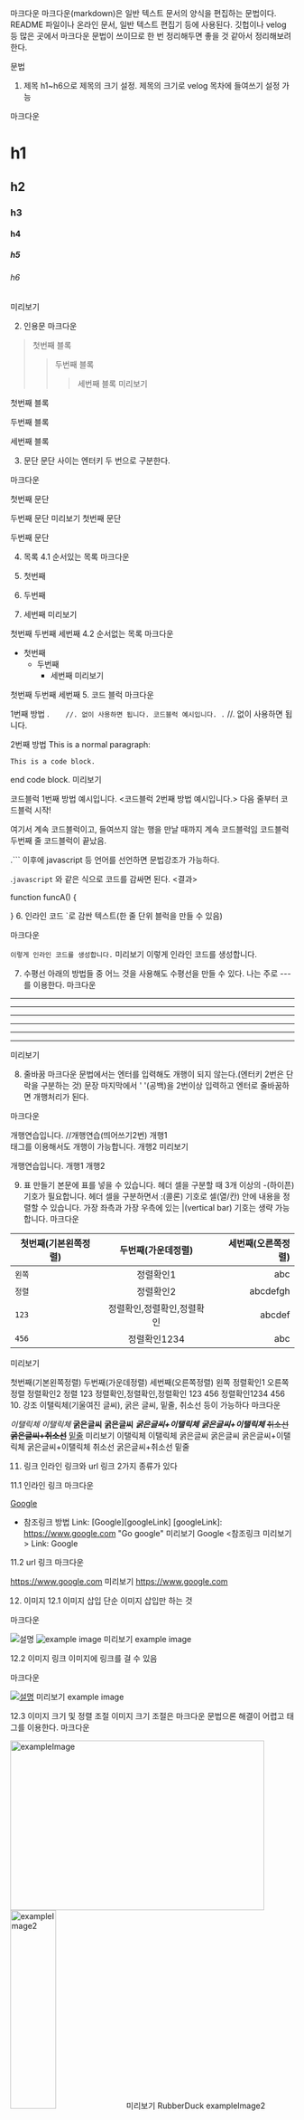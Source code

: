 마크다운
마크다운(markdown)은 일반 텍스트 문서의 양식을 편집하는 문법이다.
README 파일이나 온라인 문서, 일반 텍스트 편집기 등에 사용된다.
깃헙이나 velog 등 많은 곳에서 마크다운 문법이 쓰이므로 한 번 정리해두면 좋을 것 같아서
정리해보려 한다.

문법
1. 제목
   h1~h6으로 제목의 크기 설정. 제목의 크기로 velog 목차에 들여쓰기 설정 가능

마크다운

# h1
## h2
### h3
#### h4
##### h5
###### h6
미리보기


2. 인용문
   마크다운

> 첫번째 블록
>> 두번째 블록
>>> 세번째 블록
미리보기

첫번째 블록

두번째 블록

세번째 블록

3. 문단
   문단 사이는 엔터키 두 번으로 구분한다.

마크다운

첫번째 문단

두번째 문단
미리보기
첫번째 문단

두번째 문단

4. 목록
   4.1 순서있는 목록
   마크다운

1. 첫번째
2. 두번째
3. 세번째
   미리보기

첫번째
두번째
세번째
4.2 순서없는 목록
마크다운

* 첫번째
    * 두번째
        * 세번째
          미리보기

첫번째
두번째
세번째
5. 코드 블럭
   마크다운

1번째 방법
.```    //. 없이 사용하면 됩니다.
코드블럭 예시입니다.
.```    //. 없이 사용하면 됩니다.

2번째 방법
This is a normal paragraph:

    This is a code block.

end code block.
미리보기

코드블럭 1번째 방법 예시입니다.
<코드블럭 2번째 방법 예시입니다.>
다음 줄부터 코드블럭 시작!

여기서 계속 코드블럭이고, 들여쓰지 않는 행을 만날 때까지 계속 코드블럭임
코드블럭 두번째 줄
코드블럭이 끝났음.

.``` 이후에 javascript 등 언어를 선언하면 문법강조가 가능하다.

.```javascript``` 와 같은 식으로 코드를 감싸면 된다.
<결과>

function funcA() {

}
6. 인라인 코드
   `로 감싼 텍스트(한 줄 단위 블럭을 만들 수 있음)

마크다운

`이렇게 인라인 코드를 생성합니다.`
미리보기
이렇게 인라인 코드를 생성합니다.

7. 수평선
   아래의 방법들 중 어느 것을 사용해도 수평선을 만들 수 있다.
   나는 주로 ---를 이용한다.
   마크다운

* * *
***
*****
- - -
-----------------
<hr/>
미리보기

8. 줄바꿈
   마크다운 문법에서는 엔터를 입력해도 개행이 되지 않는다.(엔터키 2번은 단락을 구분하는 것)
   문장 마지막에서 ' '(공백)을 2번이상 입력하고 엔터로 줄바꿈하면 개행처리가 된다.

마크다운

개행연습입니다.  //개행연습(띄어쓰기2번)
개행1<br/> 태그를 이용해서도 개행이 가능합니다.
개행2
미리보기

개행연습입니다.
개행1
개행2

9. 표 만들기
   본문에 표를 넣을 수 있습니다.
   헤더 셀을 구분할 때 3개 이상의 -(하이픈) 기호가 필요합니다.
   헤더 셀을 구분하면서 :(콜론) 기호로 셀(열/칸) 안에 내용을 정렬할 수 있습니다.
   가장 좌측과 가장 우측에 있는 |(vertical bar) 기호는 생략 가능합니다.
   마크다운

| 첫번째(기본왼쪽정렬) | 두번째(가운데정렬) | 세번째(오른쪽정렬) |
|---|:---:|---:|
| `왼쪽` | 정렬확인1 | abc |
| `정렬` | 정렬확인2 | abcdefgh |
| `123` | 정렬확인,정렬확인,정렬확인 | abcdef |
| `456` | 정렬확인1234 | abc |
미리보기

첫번째(기본왼쪽정렬)	두번째(가운데정렬)	세번째(오른쪽정렬)
왼쪽	정렬확인1	오른쪽
정렬	정렬확인2	정렬
123	정렬확인,정렬확인,정렬확인	123
456	정렬확인1234	456
10. 강조
    이탤릭체(기울여진 글씨), 굵은 글씨, 밑줄, 취소선 등이 가능하다
    마크다운

*이탤릭체*
_이탤릭체_
**굵은글씨**
__굵은글씨__
***굵은글씨+이탤릭체***
___굵은글씨+이탤릭체___
~~취소선~~
**~~굵은글씨+취소선~~**
<u>밑줄</u>
미리보기
이탤릭체
이탤릭체
굵은글씨
굵은글씨
굵은글씨+이탤릭체
굵은글씨+이탤릭체
취소선
굵은글씨+취소선
밑줄

11. 링크
    인라인 링크와 url 링크 2가지 종류가 있다

11.1 인라인 링크
마크다운

[Google](https://www.google.com "구글")
* 참조링크 방법
  Link: [Google][googleLink]
  [googleLink]: https://www.google.com "Go google"
  미리보기
  Google
  <참조링크 미리보기>
  Link: Google

11.2 url 링크
마크다운

<https://www.google.com>
미리보기
https://www.google.com

12. 이미지
    12.1 이미지 삽입
    단순 이미지 삽입만 하는 것

마크다운

![설명](이미지링크)
![example image](https://images.unsplash.com/photo-1659340298031-f3e6824f6679?ixlib=rb-1.2.1&ixid=MnwxMjA3fDB8MHxwaG90by1wYWdlfHx8fGVufDB8fHx8&auto=format&fit=crop&w=1170&q=80)
미리보기
example image

12.2 이미지 링크
이미지에 링크를 걸 수 있음

마크다운

[![설명](이미지링크)](https://예시.com "링크 설명")
미리보기
example image

12.3 이미지 크기 및 정렬 조절
이미지 크기 조절은 마크다운 문법으론 해결이 어렵고 <img>태그를 이용한다.
마크다운

<img src="이미지 주소" width="450px" height="300px" title="px(픽셀) 고정크기 설정" alt="exampleImage"></img>
<img src="이미지 주소" width="40%" height="30%" title="px(픽셀) %크기 설정" alt="exampleImage2"></img>
미리보기
RubberDuck
exampleImage2

이미지 정렬 조정은 img 태그를 p 태그로 감싸주는 방식 등으로 해결한다.

<p align="center"><img src="https://images.unsplash.com/photo-1659260516446-e49823490a9b?ixlib=rb-1.2.1&ixid=MnwxMjA3fDB8MHxwaG90by1wYWdlfHx8fGVufDB8fHx8&auto=format&fit=crop&w=1170&q=80" width="400px"></p>
